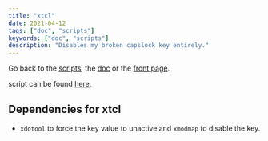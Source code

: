 ```yaml
---
title: "xtcl"
date: 2021-04-12
tags: ["doc", "scripts"]
keywords: ["doc", "scripts"]
description: "Disables my broken capslock key entirely."
---
```

Go back to the [scripts](/public/config/doc/scripts), the [doc](/public/config/doc) or the [front page](/public).  

script can be found [here](https://github.com/a2n-s/dotfiles/blob/main/scripts/xtcl.sh).

## Dependencies for xtcl
- `xdotool` to force the key value to unactive and `xmodmap` to disable the key.
